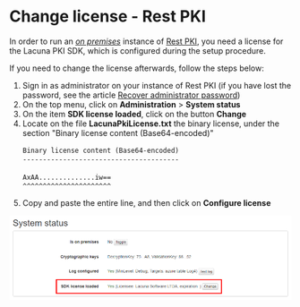 ﻿# Change license - Rest PKI

In order to run an [*on premises*](index.md) instance of [Rest PKI](../index.md), you need a license for the
Lacuna PKI SDK, which is configured during the setup procedure.

If you need to change the license afterwards, follow the steps below:

1. Sign in as administrator on your instance of Rest PKI (if you have lost the password, see the article [Recover administrator password](admin-recover.md))
1. On the top menu, click on **Administration** &gt; **System status**
1. On the item **SDK license loaded**, click on the button **Change**
1. Locate on the file **LacunaPkiLicense.txt** the binary license, under the section "Binary license content (Base64-encoded)"
   ```
   Binary license content (Base64-encoded)
   ---------------------------------------
   
   AxAA..............iw==
   ^^^^^^^^^^^^^^^^^^^^^^
   ```
1. Copy and paste the entire line, and then click on **Configure license**

![Image name](../../../../images/rest-pki/sdk-license.png)
